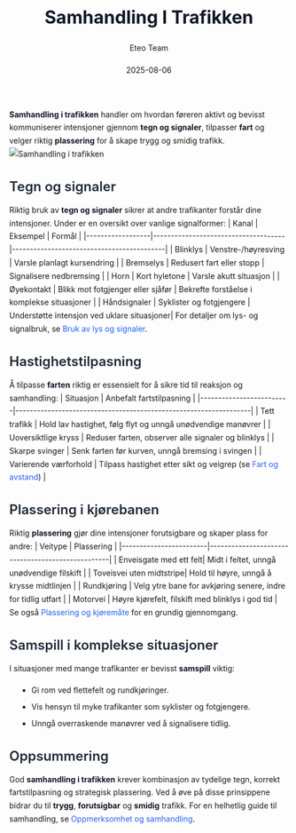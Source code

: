 ﻿---
title: "Samhandling I Trafikken"
date: 2025-08-06
draft: false
author: "Eteo Team"
description: "Guide to Samhandling I Trafikken for Norwegian driving theory exam."
categories: ["Driving Theory"]
tags: ["driving", "theory", "safety"]
featured_image: "/blogs/teori/samhandling-i-trafikken/samhandling-i-trafikken-image.svg"
---
<style>
/* Base text styling */
.article-content {
  font-family: 'Inter', -apple-system, BlinkMacSystemFont, 'Segoe UI', Roboto, Oxygen, Ubuntu, Cantarell, 'Open Sans', 'Helvetica Neue', sans-serif;
  line-height: 1.6;
  color: #1f2937;
  font-size: 16px;
}
/* Headers */
h1 {
  font-size: 2rem;
  font-weight: 700;
  margin: 2rem 0 1.5rem;
  color: #111827;
}
h2 {
  font-size: 1.5rem;
  font-weight: 600;
  margin: 2rem 0 1rem;
  color: #1f2937;
}
h3 {
  font-size: 1.25rem;
  font-weight: 600;
  margin: 1.5rem 0 0.75rem;
  color: #374151;
}
/* Paragraphs */
p {
  margin: 1rem 0;
  line-height: 1.7;
}
/* Lists */
ul, ol {
  margin: 1rem 0 1rem 1.5rem;
  padding-left: 1rem;
}
li {
  margin-bottom: 0.5rem;
  line-height: 1.6;
}
/* Bold and emphasis text */
strong, b {
  font-weight: 700 !important;
  color: #111827;
}
em, i {
  font-style: italic;
  color: #374151;
}
strong em, b i, em strong, i b {
  font-weight: 700 !important;
  font-style: italic;
  color: #111827;
}
/* Links */
a {
  color: #2563eb;
  text-decoration: none;
  transition: color 0.2s ease;
}
a:hover {
  color: #1d4ed8;
  text-decoration: underline;
}
/* Code blocks */
pre, code {
  font-family: 'SFMono-Regular', Consolas, 'Liberation Mono', Menlo, monospace;
  background-color: #f3f4f6;
  border-radius: 0.375rem;
  font-size: 0.875em;
}
pre {
  padding: 1rem;
  overflow-x: auto;
  margin: 1rem 0;
}
code {
  padding: 0.2em 0.4em;
}
/* Blockquotes */
blockquote {
  border-left: 4px solid #e5e7eb;
  margin: 1.5rem 0;
  padding: 0.75rem 1rem 0.75rem 1.5rem;
  background-color: #f9fafb;
  color: #4b5563;
  font-style: italic;
}
/* Tables */
table {
  margin: 1.5rem auto !important;
  border-collapse: collapse !important;
  width: 100% !important;
  max-width: 100%;
  box-shadow: 0 1px 3px rgba(0,0,0,0.1) !important;
  border-radius: 0.5rem !important;
  overflow: hidden !important;
  border: 1px solid #e5e7eb !important;
  display: table !important;
}
th, td {
  padding: 0.75rem 1.25rem !important;
  text-align: left !important;
  border: 1px solid #e5e7eb !important;
  vertical-align: top;
}
th {
  background-color: #f9fafb !important;
  font-weight: 600 !important;
  color: #111827 !important;
  text-transform: uppercase !important;
  font-size: 0.75rem !important;
  letter-spacing: 0.05em !important;
}
tr:nth-child(even) {
  background-color: #f9fafb !important;
}
tr:hover {
  background-color: #f3f4f6 !important;
}
/* Responsive adjustments */
@media (max-width: 768px) {
  .article-content {
    font-size: 15px;
  }
  h1 { font-size: 1.75rem; }
  h2 { font-size: 1.375rem; }
  h3 { font-size: 1.125rem; }
  table {
    display: block !important;
    overflow-x: auto !important;
    -webkit-overflow-scrolling: touch;
  }
}
</style>
**Samhandling i trafikken** handler om hvordan føreren aktivt og bevisst kommuniserer intensjoner gjennom **tegn og signaler**, tilpasser **fart** og velger riktig **plassering** for å skape trygg og smidig trafikk.
![Samhandling i trafikken](/blogs/teori/samhandling-i-trafikken/samhandling-i-trafikken-image.svg)
## Tegn og signaler
Riktig bruk av **tegn og signaler** sikrer at andre trafikanter forstår dine intensjoner. Under er en oversikt over vanlige signalformer:
| Kanal            | Eksempel                            | Formål                                    |
|------------------|-------------------------------------|-------------------------------------------|
| Blinklys         | Venstre-/høyresving                 | Varsle planlagt kursendring               |
| Bremselys        | Redusert fart eller stopp           | Signalisere nedbremsing                    |
| Horn             | Kort hyletone                       | Varsle akutt situasjon                     |
| Øyekontakt       | Blikk mot fotgjenger eller sjåfør   | Bekrefte forståelse i komplekse situasjoner |
| Håndsignaler     | Syklister og fotgjengere           | Understøtte intensjon ved uklare situasjoner|
For detaljer om lys- og signalbruk, se [Bruk av lys og signaler](/blogs/teori/bruk-av-lys-og-signaler "Bruk av lys og signaler - Praktiske regler og tips").
## Hastighetstilpasning
Å tilpasse **farten** riktig er essensielt for å sikre tid til reaksjon og samhandling:
| Situasjon               | Anbefalt fartstilpasning                                         |
|-------------------------|------------------------------------------------------------------|
| Tett trafikk            | Hold lav hastighet, følg flyt og unngå unødvendige manøvrer       |
| Uoversiktlige kryss     | Reduser farten, observer alle signaler og blinklys              |
| Skarpe svinger          | Senk farten før kurven, unngå bremsing i svingen                 |
| Varierende værforhold   | Tilpass hastighet etter sikt og veigrep (se [Fart og avstand](/blogs/teori/fart-og-avstand "Fart og avstand - Hastighet og bremseavstand")) |
## Plassering i kjørebanen
Riktig **plassering** gjør dine intensjoner forutsigbare og skaper plass for andre:
| Veitype                | Plassering                                     |
|------------------------|--------------------------------------------------|
| Enveisgate med ett felt| Midt i feltet, unngå unødvendige filskift        |
| Toveisvei uten midtstripe| Hold til høyre, unngå å krysse midtlinjen      |
| Rundkjøring            | Velg ytre bane for avkjøring senere, indre for tidlig utfart |
| Motorvei               | Høyre kjørefelt, filskift med blinklys i god tid  |
Se også [Plassering og kjøremåte](/blogs/teori/plassering-og-kjoremmate "Plassering og kjøremåte - Guide til riktig plassering") for en grundig gjennomgang.
## Samspill i komplekse situasjoner
I situasjoner med mange trafikanter er bevisst **samspill** viktig:
* Gi rom ved flettefelt og rundkjøringer.
* Vis hensyn til myke trafikanter som syklister og fotgjengere.
* Unngå overraskende manøvrer ved å signalisere tidlig.
## Oppsummering
God **samhandling i trafikken** krever kombinasjon av tydelige tegn, korrekt fartstilpasning og strategisk plassering. Ved å øve på disse prinsippene bidrar du til **trygg**, **forutsigbar** og **smidig** trafikk.
For en helhetlig guide til samhandling, se [Oppmerksomhet og samhandling](/blogs/teori/oppmerksomhet-og-samhandling "Oppmerksomhet og samhandling - Fokus på situasjonsforståelse").